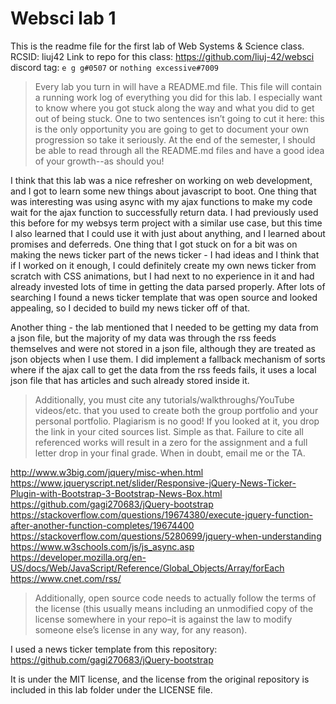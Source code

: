 # Websci lab 1
This is the readme file for the first lab of Web Systems & Science class.
RCSID: liuj42
Link to repo for this class: https://github.com/liuj-42/websci
discord tag: `e g g#0507` or `nothing excessive#7009`

> Every lab you turn in will have a README.md file. This file will contain a running work log of everything you did for this lab. I especially want to know where you got stuck along the way and what you did to get out of being stuck. One to two sentences isn’t going to cut it here: this is the only opportunity you are going to get to document your own progression so take it seriously. At the end of the semester, I should be able to read through all the README.md files and have a good idea of your growth--as should you!

I think that this lab was a nice refresher on working on web development, and I got to learn some new things about javascript to boot. One thing that was interesting was using async with my ajax functions to make my code wait for the ajax function to successfully return data. I had previously used this before for my websys term project with a similar use case, but this time I also learned that I could use it with just about anything, and I learned about promises and deferreds. One thing that I got stuck on for a bit was on making the news ticker part of the news ticker - I had ideas and I think that if I worked on it enough, I could definitely create my own news ticker from scratch with CSS animations, but I had next to no experience in it and had already invested lots of time in getting the data parsed properly. After lots of searching I found a news ticker template that was open source and looked appealing, so I decided to build my news ticker off of that. 

Another thing - the lab mentioned that I needed to be getting my data from a json file, but the majority of my data was through the rss feeds themselves and were not stored in a json file, although they are treated as json objects when I use them. I did implement a fallback mechanism of sorts where if the ajax call to get the data from the rss feeds fails, it uses a local json file that has articles and such already stored inside it.  


> Additionally, you must cite any tutorials/walkthroughs/YouTube videos/etc. that you used to create both the group portfolio and your personal portfolio. Plagiarism is no good! If you looked at it, you drop the link in your cited sources list. Simple as that. Failure to cite all referenced works will result in a zero for the assignment and a full letter drop in your final grade. When in doubt, email me or the TA.

http://www.w3big.com/jquery/misc-when.html
https://www.jqueryscript.net/slider/Responsive-jQuery-News-Ticker-Plugin-with-Bootstrap-3-Bootstrap-News-Box.html
https://github.com/gagi270683/jQuery-bootstrap
https://stackoverflow.com/questions/19674380/execute-jquery-function-after-another-function-completes/19674400
https://stackoverflow.com/questions/5280699/jquery-when-understanding
https://www.w3schools.com/js/js_async.asp
https://developer.mozilla.org/en-US/docs/Web/JavaScript/Reference/Global_Objects/Array/forEach
https://www.cnet.com/rss/

> Additionally, open source code needs to actually follow the terms of the license (this usually means including an unmodified copy of the license somewhere in your repo–it is against the law to modify someone else’s license in any way, for any reason).

I used a news ticker template from this repository: https://github.com/gagi270683/jQuery-bootstrap

It is under the MIT license, and the license from the original repository is included in this lab folder under the LICENSE file.
